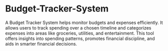 # Budget-Tracker-System
A Budget Tracker System helps monitor budgets and expenses efficiently. It allows users to track spending over a chosen timeline and categorizes expenses into areas like groceries, utilities, and entertainment. This tool offers insights into spending patterns, promotes financial discipline, and aids in smarter financial decisions.
